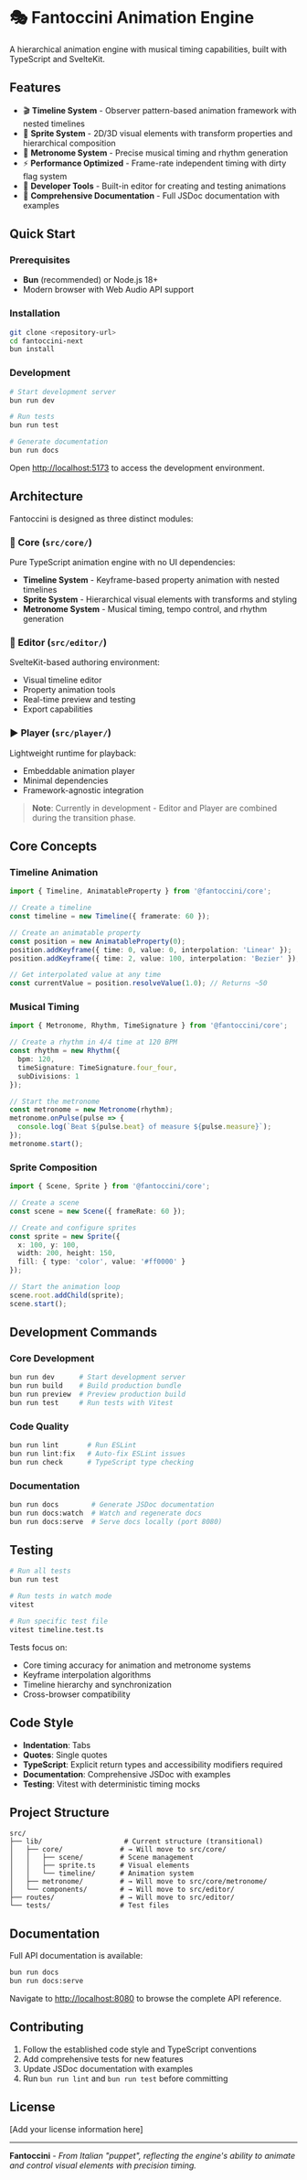 # 🎭 Fantoccini Animation Engine

A hierarchical animation engine with musical timing capabilities, built with TypeScript and SvelteKit.

## Features

- 🎬 **Timeline System** - Observer pattern-based animation framework with nested timelines
- 🎨 **Sprite System** - 2D/3D visual elements with transform properties and hierarchical composition
- 🎵 **Metronome System** - Precise musical timing and rhythm generation
- ⚡ **Performance Optimized** - Frame-rate independent timing with dirty flag system
- 🔧 **Developer Tools** - Built-in editor for creating and testing animations
- 📖 **Comprehensive Documentation** - Full JSDoc documentation with examples

## Quick Start

### Prerequisites

- **Bun** (recommended) or Node.js 18+
- Modern browser with Web Audio API support

### Installation

```bash
git clone <repository-url>
cd fantoccini-next
bun install
```

### Development

```bash
# Start development server
bun run dev

# Run tests
bun run test

# Generate documentation
bun run docs
```

Open [http://localhost:5173](http://localhost:5173) to access the development environment.

## Architecture

Fantoccini is designed as three distinct modules:

### 🔧 Core (`src/core/`)
Pure TypeScript animation engine with no UI dependencies:

- **Timeline System** - Keyframe-based property animation with nested timelines
- **Sprite System** - Hierarchical visual elements with transforms and styling
- **Metronome System** - Musical timing, tempo control, and rhythm generation

### 🎨 Editor (`src/editor/`)
SvelteKit-based authoring environment:

- Visual timeline editor
- Property animation tools
- Real-time preview and testing
- Export capabilities

### ▶️ Player (`src/player/`)
Lightweight runtime for playback:

- Embeddable animation player
- Minimal dependencies
- Framework-agnostic integration

> **Note**: Currently in development - Editor and Player are combined during the transition phase.

## Core Concepts

### Timeline Animation

```typescript
import { Timeline, AnimatableProperty } from '@fantoccini/core';

// Create a timeline
const timeline = new Timeline({ framerate: 60 });

// Create an animatable property
const position = new AnimatableProperty(0);
position.addKeyframe({ time: 0, value: 0, interpolation: 'Linear' });
position.addKeyframe({ time: 2, value: 100, interpolation: 'Bezier' });

// Get interpolated value at any time
const currentValue = position.resolveValue(1.0); // Returns ~50
```

### Musical Timing

```typescript
import { Metronome, Rhythm, TimeSignature } from '@fantoccini/core';

// Create a rhythm in 4/4 time at 120 BPM
const rhythm = new Rhythm({
  bpm: 120,
  timeSignature: TimeSignature.four_four,
  subDivisions: 1
});

// Start the metronome
const metronome = new Metronome(rhythm);
metronome.onPulse(pulse => {
  console.log(`Beat ${pulse.beat} of measure ${pulse.measure}`);
});
metronome.start();
```

### Sprite Composition

```typescript
import { Scene, Sprite } from '@fantoccini/core';

// Create a scene
const scene = new Scene({ frameRate: 60 });

// Create and configure sprites
const sprite = new Sprite({
  x: 100, y: 100,
  width: 200, height: 150,
  fill: { type: 'color', value: '#ff0000' }
});

// Start the animation loop
scene.root.addChild(sprite);
scene.start();
```

## Development Commands

### Core Development
```bash
bun run dev      # Start development server
bun run build    # Build production bundle
bun run preview  # Preview production build
bun run test     # Run tests with Vitest
```

### Code Quality
```bash
bun run lint       # Run ESLint
bun run lint:fix   # Auto-fix ESLint issues
bun run check      # TypeScript type checking
```

### Documentation
```bash
bun run docs        # Generate JSDoc documentation
bun run docs:watch  # Watch and regenerate docs
bun run docs:serve  # Serve docs locally (port 8080)
```

## Testing

```bash
# Run all tests
bun run test

# Run tests in watch mode
vitest

# Run specific test file
vitest timeline.test.ts
```

Tests focus on:
- Core timing accuracy for animation and metronome systems
- Keyframe interpolation algorithms
- Timeline hierarchy and synchronization
- Cross-browser compatibility

## Code Style

- **Indentation**: Tabs
- **Quotes**: Single quotes
- **TypeScript**: Explicit return types and accessibility modifiers required
- **Documentation**: Comprehensive JSDoc with examples
- **Testing**: Vitest with deterministic timing mocks

## Project Structure

```
src/
├── lib/                    # Current structure (transitional)
│   ├── core/              # → Will move to src/core/
│   │   ├── scene/         # Scene management
│   │   ├── sprite.ts      # Visual elements
│   │   └── timeline/      # Animation system
│   ├── metronome/         # → Will move to src/core/metronome/
│   └── components/        # → Will move to src/editor/
├── routes/                # → Will move to src/editor/
└── tests/                 # Test files
```

## Documentation

Full API documentation is available:

```bash
bun run docs
bun run docs:serve
```

Navigate to [http://localhost:8080](http://localhost:8080) to browse the complete API reference.

## Contributing

1. Follow the established code style and TypeScript conventions
2. Add comprehensive tests for new features
3. Update JSDoc documentation with examples
4. Run `bun run lint` and `bun run test` before committing

## License

[Add your license information here]

---

**Fantoccini** - *From Italian "puppet", reflecting the engine's ability to animate and control visual elements with precision timing.*
